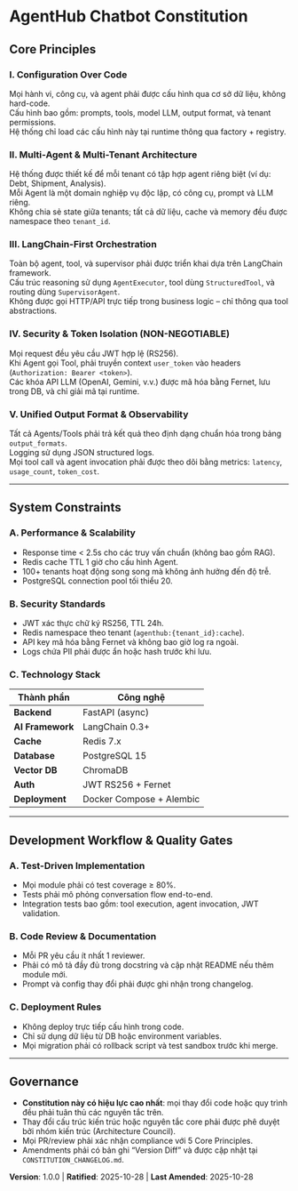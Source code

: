 # AgentHub Chatbot Constitution

## Core Principles

### I. Configuration Over Code
Mọi hành vi, công cụ, và agent phải được cấu hình qua cơ sở dữ liệu, không hard-code.  
Cấu hình bao gồm: prompts, tools, model LLM, output format, và tenant permissions.  
Hệ thống chỉ load các cấu hình này tại runtime thông qua factory + registry.

### II. Multi-Agent & Multi-Tenant Architecture
Hệ thống được thiết kế để mỗi tenant có tập hợp agent riêng biệt (ví dụ: Debt, Shipment, Analysis).  
Mỗi Agent là một domain nghiệp vụ độc lập, có công cụ, prompt và LLM riêng.  
Không chia sẻ state giữa tenants; tất cả dữ liệu, cache và memory đều được namespace theo `tenant_id`.

### III. LangChain-First Orchestration
Toàn bộ agent, tool, và supervisor phải được triển khai dựa trên LangChain framework.  
Cấu trúc reasoning sử dụng `AgentExecutor`, tool dùng `StructuredTool`, và routing dùng `SupervisorAgent`.  
Không được gọi HTTP/API trực tiếp trong business logic – chỉ thông qua tool abstractions.

### IV. Security & Token Isolation (NON-NEGOTIABLE)
Mọi request đều yêu cầu JWT hợp lệ (RS256).  
Khi Agent gọi Tool, phải truyền context `user_token` vào headers (`Authorization: Bearer <token>`).  
Các khóa API LLM (OpenAI, Gemini, v.v.) được mã hóa bằng Fernet, lưu trong DB, và chỉ giải mã tại runtime.

### V. Unified Output Format & Observability
Tất cả Agents/Tools phải trả kết quả theo định dạng chuẩn hóa trong bảng `output_formats`.  
Logging sử dụng JSON structured logs.  
Mọi tool call và agent invocation phải được theo dõi bằng metrics: `latency`, `usage_count`, `token_cost`.

---

## System Constraints

### A. Performance & Scalability
- Response time < 2.5s cho các truy vấn chuẩn (không bao gồm RAG).  
- Redis cache TTL 1 giờ cho cấu hình Agent.  
- 100+ tenants hoạt động song song mà không ảnh hưởng đến độ trễ.  
- PostgreSQL connection pool tối thiểu 20.

### B. Security Standards
- JWT xác thực chữ ký RS256, TTL 24h.  
- Redis namespace theo tenant (`agenthub:{tenant_id}:cache`).  
- API key mã hóa bằng Fernet và không bao giờ log ra ngoài.  
- Logs chứa PII phải được ẩn hoặc hash trước khi lưu.

### C. Technology Stack
| Thành phần | Công nghệ |
|-------------|------------|
| **Backend** | FastAPI (async) |
| **AI Framework** | LangChain 0.3+ |
| **Cache** | Redis 7.x |
| **Database** | PostgreSQL 15 |
| **Vector DB** | ChromaDB |
| **Auth** | JWT RS256 + Fernet |
| **Deployment** | Docker Compose + Alembic |

---

## Development Workflow & Quality Gates

### A. Test-Driven Implementation
- Mọi module phải có test coverage ≥ 80%.  
- Tests phải mô phỏng conversation flow end-to-end.  
- Integration tests bao gồm: tool execution, agent invocation, JWT validation.

### B. Code Review & Documentation
- Mỗi PR yêu cầu ít nhất 1 reviewer.  
- Phải có mô tả đầy đủ trong docstring và cập nhật README nếu thêm module mới.  
- Prompt và config thay đổi phải được ghi nhận trong changelog.

### C. Deployment Rules
- Không deploy trực tiếp cấu hình trong code.  
- Chỉ sử dụng dữ liệu từ DB hoặc environment variables.  
- Mọi migration phải có rollback script và test sandbox trước khi merge.

---

## Governance
- **Constitution này có hiệu lực cao nhất**: mọi thay đổi code hoặc quy trình đều phải tuân thủ các nguyên tắc trên.  
- Thay đổi cấu trúc kiến trúc hoặc nguyên tắc core phải được phê duyệt bởi nhóm kiến trúc (Architecture Council).  
- Mọi PR/review phải xác nhận compliance với 5 Core Principles.  
- Amendments phải có bản ghi “Version Diff” và được cập nhật tại `CONSTITUTION_CHANGELOG.md`.

**Version**: 1.0.0 | **Ratified**: 2025-10-28 | **Last Amended**: 2025-10-28

